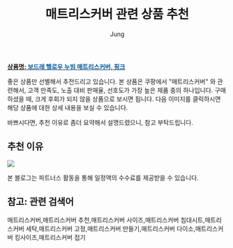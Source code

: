﻿---
layout: post
title:  "매트리스커버 관련 상품 추천"
author: Jung
categories: [ 가구/인테리어 ]
tags: [매트리스커버,매트리스커버 추천,매트리스커버 사이즈,매트리스커버 침대시트,매트리스커버 세탁,매트리스커버 고정,매트리스커버 만들기,매트리스커버 다이소,매트리스커버 킹사이즈,매트리스커버 접기]
image: https://static.coupangcdn.com/image/retail/images/2020/02/25/12/2/a775b261-1ad7-4bad-873e-85ed4221f091.jpg 
description: "쿠팡에서 매트리스커버 관련 상품으로 가장 고객 선호도가 높은 제품 중 하나입니다."
featured: true
---

<a href="https://link.coupang.com/re/AFFSDP?lptag=AF8181387&pageKey=1301979101&itemId=2315861315&vendorItemId=70312582367&traceid=V0-153-a30950ae0971a506"><b>상품명: <font color='#01579B'>보드래 헬로우 누빔 매트리스커버, 핑크</font></b></a>

좋은 상품만 선별해서 추천드리고 있습니다.
본 상품은 쿠팡에서 "매트리스커버" 와 관련해서, 고객 만족도, 노출 대비 판매율, 선호도가 가장 높은 제품 중의 하나입니다.
구매하셨을 때, 크게 후회가 되지 않을 상품으로 보시면 됩니다. 
다음 이미지를 클릭하시면 해당 상품에 대한 상세 내용을 보실 수 있습니다.

바쁘시다면, 추천 이유로 좀더 요약해서 설명드렸으니, 참고 부탁드립니다.

## 추천 이유 

<a href="https://link.coupang.com/re/AFFSDP?lptag=AF8181387&pageKey=1301979101&itemId=2315861315&vendorItemId=70312582367&traceid=V0-153-a30950ae0971a506"><img src="https://thumbnail8.coupangcdn.com/thumbnails/remote/q89/image/retail/images/2020/02/28/14/6/37041bb1-4977-4816-b629-9a7b1002b82b.jpg"></a> 

본 블로그는 파트너스 활동을 통해 일정액의 수수료를 제공받을 수 있습니다.

## 참고: 관련 검색어    
매트리스커버,매트리스커버 추천,매트리스커버 사이즈,매트리스커버 침대시트,매트리스커버 세탁,매트리스커버 고정,매트리스커버 만들기,매트리스커버 다이소,매트리스커버 킹사이즈,매트리스커버 접기